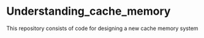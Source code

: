# Understanding_cache_memory
This repository consists of code for designing a new cache memory system
